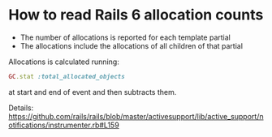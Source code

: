 # How to read Rails 6 allocation counts

- The number of allocations is reported for each template partial
- The allocations include the allocations of all children of that partial

Allocations is calculated running:

```ruby
GC.stat :total_allocated_objects
```

at start and end of event and then subtracts them.

Details:
https://github.com/rails/rails/blob/master/activesupport/lib/active_support/notifications/instrumenter.rb#L159
